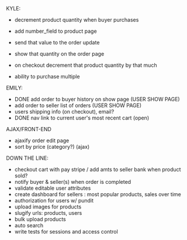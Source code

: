 KYLE:

- decrement product quantity when buyer purchases

- add number_field to product page 
- send that value to the order update 
- show that quantity on the order page 
- on checkout decrement that product quantity by that much 









- ability to purchase multiple 

EMILY:
- DONE add order to buyer history on show page   (USER SHOW PAGE)
- add order to seller list of orders        (USER SHOW PAGE)
- users shipping info (on checkout), email?
- DONE nav link to current user's most recent cart (open)

AJAX/FRONT-END
- ajaxify order edit page
- sort by price (category?) (ajax)



DOWN THE LINE:
- checkout cart with pay stripe / add amts to seller bank when product sold?
- notify buyer & seller(s) when order is completed
- validate editable user attributes
- create dashboard for sellers : most popular products, sales over time
- authorization for users w/ pundit
- upload images for products
- slugify urls: products, users
- bulk upload products
- auto search
- write tests for sessions and access control